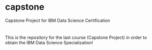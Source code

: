 # capstone
Capstone Project for IBM Data Science Certification
#
This is the repository for the last course (Capstone Project) in order to obtain the IBM Data Science Specialization!

